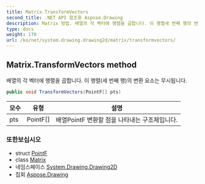 ```yaml
---
title: Matrix.TransformVectors
second_title: .NET API 참조용 Aspose.Drawing
description: Matrix 방법. 배열의 각 벡터에 행렬을 곱합니다. 이 행렬세 번째 행의 변환 요소는 무시됩니다.
type: docs
weight: 170
url: /ko/net/system.drawing.drawing2d/matrix/transformvectors/
---
```

## Matrix.TransformVectors method

배열의 각 벡터에 행렬을 곱합니다. 이 행렬(세 번째 행)의 변환 요소는 무시됩니다.

```csharp
public void TransformVectors(PointF[] pts)
```

| 모수 | 유형 | 설명 |
| --- | --- | --- |
| pts | PointF[] | 배열PointF 변환할 점을 나타내는 구조체입니다. |

### 또한보십시오

* struct [PointF](../../../system.drawing/pointf/)
* class [Matrix](../)
* 네임스페이스 [System.Drawing.Drawing2D](../../matrix/)
* 집회 [Aspose.Drawing](../../../)


